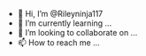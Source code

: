 - 👋 Hi, I’m @Rileyninja117
- 🌱 I’m currently learning ...
- 💞️ I’m looking to collaborate on ...
- 📫 How to reach me ...

<!---
Rileyninja117/Rileyninja117 is a ✨ special ✨ repository because its `README.md` (this file) appears on your GitHub profile.
You can click the Preview link to take a look at your changes.
--->
